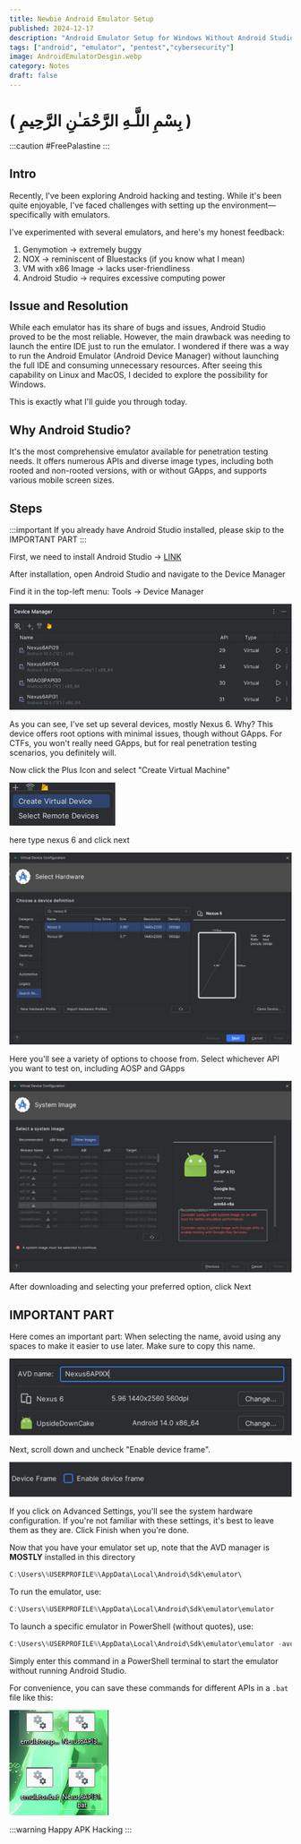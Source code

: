 ```yaml
---
title: Newbie Android Emulator Setup
published: 2024-12-17
description: "Android Emulator Setup for Windows Without Android Studio IDE."
tags: ["android", "emulator", "pentest","cybersecurity"]
image: AndroidEmulatorDesgin.webp
category: Notes
draft: false
---
```


# ( بِسْمِ اللَّـهِ الرَّحْمَـٰنِ الرَّحِيمِ )
:::caution
 #FreePalastine
:::

## Intro

Recently, I've been exploring Android hacking and testing. While it's been quite enjoyable, I've faced challenges with setting up the environment—specifically with emulators.

I've experimented with several emulators, and here's my honest feedback:

1. Genymotion → extremely buggy
2. NOX → reminiscent of Bluestacks (if you know what I mean)
3. VM with x86 Image → lacks user-friendliness
4. Android Studio → requires excessive computing power

## Issue and Resolution

While each emulator has its share of bugs and issues, Android Studio proved to be the most reliable. However, the main drawback was needing to launch the entire IDE just to run the emulator. I wondered if there was a way to run the Android Emulator (Android Device Manager) without launching the full IDE and consuming unnecessary resources. After seeing this capability on Linux and MacOS, I decided to explore the possibility for Windows.

This is exactly what I'll guide you through today.

## Why Android Studio?

It's the most comprehensive emulator available for penetration testing needs. It offers numerous APIs and diverse image types, including both rooted and non-rooted versions, with or without GApps, and supports various mobile screen sizes.

## Steps

:::important
If you already have Android Studio installed, please skip to the IMPORTANT PART
:::

First, we need to install Android Studio → [LINK](https://developer.android.com/studio)

After installation, open Android Studio and navigate to the Device Manager

Find it in the top-left menu: Tools → Device Manager

![image.png](image.png)

As you can see, I've set up several devices, mostly Nexus 6. Why? This device offers root options with minimal issues, though without GApps. For CTFs, you won't really need GApps, but for real penetration testing scenarios, you definitely will. 

Now click the Plus Icon and select "Create Virtual Machine"

![image.png](image%201.png)

here type nexus 6 and click next

![image.png](image%202.png)

Here you'll see a variety of options to choose from. Select whichever API you want to test on, including AOSP and GApps

![image.png](image%203.png)

After downloading and selecting your preferred option, click Next 

## IMPORTANT PART

Here comes an important part: When selecting the name, avoid using any spaces to make it easier to use later. Make sure to copy this name.

![image.png](image%204.png)

Next, scroll down and uncheck "Enable device frame".

![image.png](image%205.png)

If you click on Advanced Settings, you'll see the system hardware configuration. If you're not familiar with these settings, it's best to leave them as they are. Click Finish when you're done.

Now that you have your emulator set up, note that the AVD manager is **MOSTLY** installed in this directory

```powershell
C:\Users\%USERPROFILE%\AppData\Local\Android\Sdk\emulator\
```

To run the emulator, use:

```powershell
C:\Users\%USERPROFILE%\AppData\Local\Android\Sdk\emulator\emulator
```

To launch a specific emulator in PowerShell (without quotes), use:

```powershell
C:\Users\%USERPROFILE%\AppData\Local\Android\Sdk\emulator\emulator -avd "nameofAVD"
```

Simply enter this command in a PowerShell terminal to start the emulator without running Android Studio.

For convenience, you can save these commands for different APIs in a `.bat` file like this:

![image.png](image%206.png)

:::warning
Happy APK Hacking
:::
